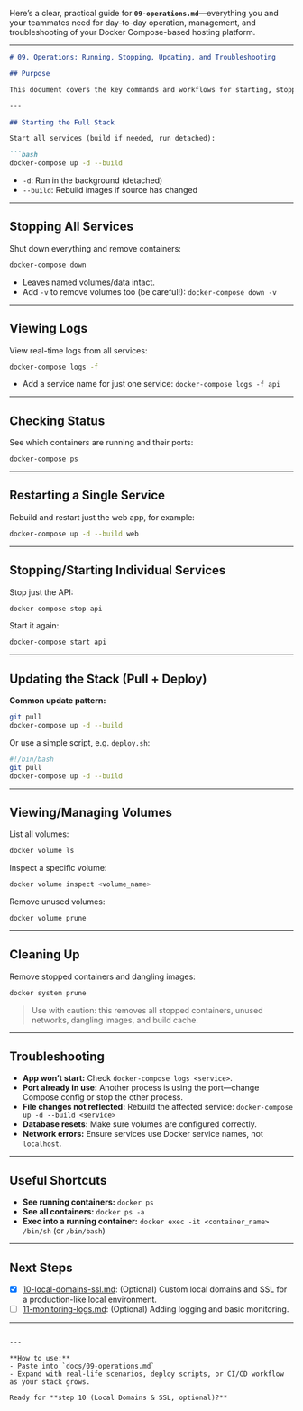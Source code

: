 Here’s a clear, practical guide for **`09-operations.md`**—everything you and your teammates need for day-to-day operation, management, and troubleshooting of your Docker Compose-based hosting platform.

---

````md
# 09. Operations: Running, Stopping, Updating, and Troubleshooting

## Purpose

This document covers the key commands and workflows for starting, stopping, updating, and monitoring your Docker Compose stack, plus basic troubleshooting tips.

---

## Starting the Full Stack

Start all services (build if needed, run detached):

```bash
docker-compose up -d --build
````

* `-d`: Run in the background (detached)
* `--build`: Rebuild images if source has changed

---

## Stopping All Services

Shut down everything and remove containers:

```bash
docker-compose down
```

* Leaves named volumes/data intact.
* Add `-v` to remove volumes too (be careful!): `docker-compose down -v`

---

## Viewing Logs

View real-time logs from all services:

```bash
docker-compose logs -f
```

* Add a service name for just one service:
  `docker-compose logs -f api`

---

## Checking Status

See which containers are running and their ports:

```bash
docker-compose ps
```

---

## Restarting a Single Service

Rebuild and restart just the web app, for example:

```bash
docker-compose up -d --build web
```

---

## Stopping/Starting Individual Services

Stop just the API:

```bash
docker-compose stop api
```

Start it again:

```bash
docker-compose start api
```

---

## Updating the Stack (Pull + Deploy)

**Common update pattern:**

```bash
git pull
docker-compose up -d --build
```

Or use a simple script, e.g. `deploy.sh`:

```bash
#!/bin/bash
git pull
docker-compose up -d --build
```

---

## Viewing/Managing Volumes

List all volumes:

```bash
docker volume ls
```

Inspect a specific volume:

```bash
docker volume inspect <volume_name>
```

Remove unused volumes:

```bash
docker volume prune
```

---

## Cleaning Up

Remove stopped containers and dangling images:

```bash
docker system prune
```

> Use with caution: this removes all stopped containers, unused networks, dangling images, and build cache.

---

## Troubleshooting

* **App won’t start:**
  Check `docker-compose logs <service>`.
* **Port already in use:**
  Another process is using the port—change Compose config or stop the other process.
* **File changes not reflected:**
  Rebuild the affected service: `docker-compose up -d --build <service>`
* **Database resets:**
  Make sure volumes are configured correctly.
* **Network errors:**
  Ensure services use Docker service names, not `localhost`.

---

## Useful Shortcuts

* **See running containers:**
  `docker ps`
* **See all containers:**
  `docker ps -a`
* **Exec into a running container:**
  `docker exec -it <container_name> /bin/sh` (or `/bin/bash`)

---

## Next Steps

* [x] [10-local-domains-ssl.md](./10-local-domains-ssl.md): (Optional) Custom local domains and SSL for a production-like local environment.
* [ ] [11-monitoring-logs.md](./11-monitoring-logs.md): (Optional) Adding logging and basic monitoring.

---

```

---

**How to use:**  
- Paste into `docs/09-operations.md`
- Expand with real-life scenarios, deploy scripts, or CI/CD workflow as your stack grows.

Ready for **step 10 (Local Domains & SSL, optional)?**
```
